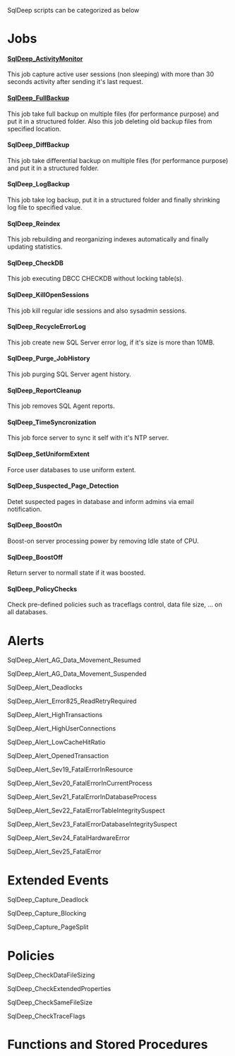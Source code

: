 SqlDeep scripts can be categorized as below

# Jobs

#### [SqlDeep_ActivityMonitor](https://github.com/SiavashGolchoobian/SqlDeep/wiki/SqlDeep_ActivityMonitor)

This job capture active user sessions (non sleeping) with more than 30 seconds activity after sending it's last request.

#### [SqlDeep_FullBackup](https://github.com/SiavashGolchoobian/SqlDeep/wiki/SqlDeep_FullBackup)

This job take full backup on multiple files (for performance purpose) and put it in a structured folder. Also this job deleting old backup files from specified location.

#### SqlDeep_DiffBackup

This job take differential backup on multiple files (for performance purpose) and put it in a structured folder.

#### SqlDeep_LogBackup

This job take log backup, put it in a structured folder and finally shrinking log file to specified value.

#### SqlDeep_Reindex

This job rebuilding and reorganizing indexes automatically and finally updating statistics.

#### SqlDeep_CheckDB

This job executing DBCC CHECKDB without locking table(s).

#### SqlDeep_KillOpenSessions

This job kill regular idle sessions and also sysadmin sessions.

#### SqlDeep_RecycleErrorLog

This job create new SQL Server error log, if it's size is more than 10MB.

#### SqlDeep_Purge_JobHistory

This job purging SQL Server agent history.

#### SqlDeep_ReportCleanup

This job removes SQL Agent reports.

#### SqlDeep_TimeSyncronization

This job force server to sync it self with it's NTP server.

#### SqlDeep_SetUniformExtent

Force user databases to use uniform extent.

#### SqlDeep_Suspected_Page_Detection

Detet suspected pages in database and inform admins via email notification.

#### SqlDeep_BoostOn

Boost-on server processing power by removing Idle state of CPU.

#### SqlDeep_BoostOff

Return server to normall state if it was boosted.

#### SqlDeep_PolicyChecks

Check pre-defined policies such as traceflags control, data file size, ... on all databases.

# Alerts

SqlDeep_Alert_AG_Data_Movement_Resumed

SqlDeep_Alert_AG_Data_Movement_Suspended

SqlDeep_Alert_Deadlocks

SqlDeep_Alert_Error825_ReadRetryRequired

SqlDeep_Alert_HighTransactions

SqlDeep_Alert_HighUserConnections

SqlDeep_Alert_LowCacheHitRatio

SqlDeep_Alert_OpenedTransaction

SqlDeep_Alert_Sev19_FatalErrorInResource

SqlDeep_Alert_Sev20_FatalErrorInCurrentProcess

SqlDeep_Alert_Sev21_FatalErrorInDatabaseProcess

SqlDeep_Alert_Sev22_FatalErrorTableIntegritySuspect

SqlDeep_Alert_Sev23_FatalErrorDatabaseIntegritySuspect

SqlDeep_Alert_Sev24_FatalHardwareError

SqlDeep_Alert_Sev25_FatalError

# Extended Events

SqlDeep_Capture_Deadlock

SqlDeep_Capture_Blocking

SqlDeep_Capture_PageSplit

# Policies

SqlDeep_CheckDataFileSizing

SqlDeep_CheckExtendedProperties

SqlDeep_CheckSameFileSize

SqlDeep_CheckTraceFlags

# Functions and Stored Procedures
